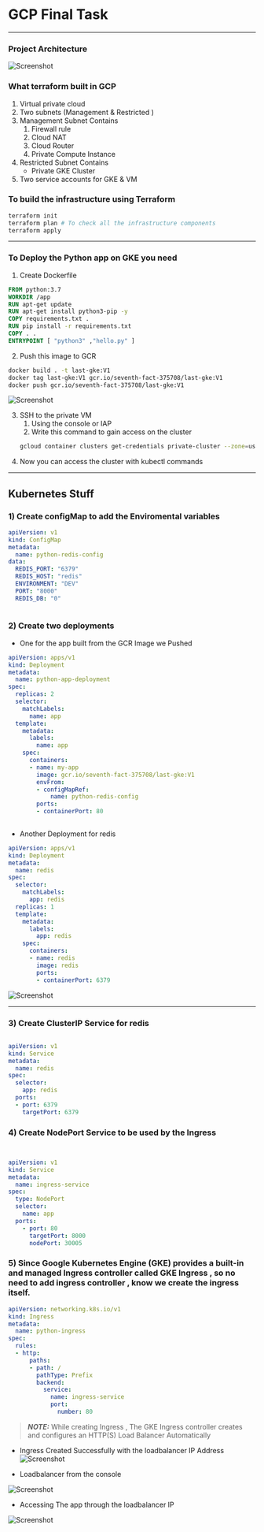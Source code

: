 # GCP Final Task

----

###  Project Architecture

![Screenshot](screenshots/Task_diagram.png)


### What terraform built in GCP

1) Virtual private cloud
2) Two subnets (Management & Restricted )
3) Management Subnet Contains 
   1) Firewall rule
   2) Cloud NAT
   3) Cloud Router
   4) Private Compute Instance
4) Restricted Subnet Contains 
   - Private GKE Cluster
5) Two service accounts for GKE & VM



###  To build the infrastructure using Terraform 

```bash
terraform init
terraform plan # To check all the infrastructure components
terraform apply 
```
---

### To Deploy the Python app on GKE you need


1) Create Dockerfile
```Dockerfile 
FROM python:3.7
WORKDIR /app
RUN apt-get update
RUN apt-get install python3-pip -y
COPY requirements.txt .
RUN pip install -r requirements.txt
COPY . .
ENTRYPOINT [ "python3" ,"hello.py" ]
```

2) Push this image to GCR 

```bash
docker build . -t last-gke:V1
docker tag last-gke:V1 gcr.io/seventh-fact-375708/last-gke:V1
docker push gcr.io/seventh-fact-375708/last-gke:V1
```

![Screenshot](screenshots/GCR.png)



3) SSH to the private VM  
   1) Using the console or IAP
   2) Write this command to gain access on the cluster
     ```bash 
    gcloud container clusters get-credentials private-cluster --zone=us-central1-a
    ```
 4) Now you can access the cluster with kubectl commands 
---

## Kubernetes Stuff

### 1) Create configMap to add the Enviromental variables 

```yaml
apiVersion: v1
kind: ConfigMap
metadata:
  name: python-redis-config
data:
  REDIS_PORT: "6379"
  REDIS_HOST: "redis"
  ENVIRONMENT: "DEV"
  PORT: "8000"
  REDIS_DB: "0"
       
```
### 2) Create two deployments 
- One for the app built from the GCR Image we Pushed 
```yaml 
apiVersion: apps/v1
kind: Deployment
metadata:
  name: python-app-deployment
spec:
  replicas: 2
  selector:
    matchLabels:
      name: app
  template:
    metadata:
      labels:
        name: app
    spec:
      containers:
      - name: my-app
        image: gcr.io/seventh-fact-375708/last-gke:V1
        envFrom:
        - configMapRef:
            name: python-redis-config
        ports:
        - containerPort: 80
 
```
    
- Another Deployment for redis
```yaml
apiVersion: apps/v1 
kind: Deployment
metadata:
  name: redis
spec:
  selector:
    matchLabels:
      app: redis
  replicas: 1
  template:
    metadata:
      labels:
        app: redis
    spec:
      containers:
      - name: redis
        image: redis
        ports:
        - containerPort: 6379
``` 
![Screenshot](screenshots/Deployments.png)

---

### 3) Create ClusterIP Service for redis 
```yaml

apiVersion: v1
kind: Service
metadata:
  name: redis
spec:
  selector:
    app: redis
  ports:
  - port: 6379
    targetPort: 6379
```

### 4) Create NodePort Service to be used by the Ingress 

```yaml


apiVersion: v1
kind: Service
metadata:
  name: ingress-service
spec:
  type: NodePort
  selector:
    name: app
  ports:
    - port: 80
      targetPort: 8000
      nodePort: 30005
```

### 5) Since Google Kubernetes Engine (GKE) provides a built-in and managed Ingress controller called GKE Ingress , so no need to add ingress controller , know we create the ingress itself.
```yaml
apiVersion: networking.k8s.io/v1
kind: Ingress
metadata:
  name: python-ingress
spec:
  rules:
  - http:
      paths:
      - path: /
        pathType: Prefix
        backend:
          service:
            name: ingress-service
            port:
              number: 80
```
> **_NOTE:_** While creating Ingress , The GKE Ingress controller creates and configures an HTTP(S) Load Balancer Automatically

- Ingress Created Successfully with the loadbalancer IP Address
![Screenshot](screenshots/Ingress.png)

- Loadbalancer from the console
  
![Screenshot](screenshots/ingress_loadbalancer.png)


- Accessing The app through the loadbalancer IP 
  
![Screenshot](screenshots/access_loadbalancer.png)






